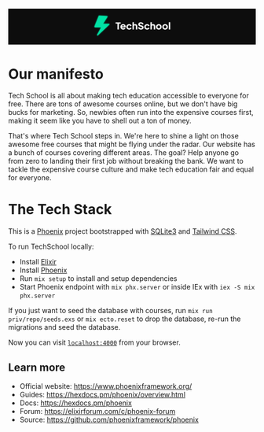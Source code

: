 <p align="center">
  <img src="docs/assets/logo.svg" title="TechSchool" alt="TechSchool">
</p>

# Our manifesto

Tech School is all about making tech education accessible to everyone for free. There are tons of awesome courses online, but we don't have big bucks for marketing. So, newbies often run into the expensive courses first, making it seem like you have to shell out a ton of money.

That's where Tech School steps in. We're here to shine a light on those awesome free courses that might be flying under the radar. Our website has a bunch of courses covering different areas. The goal? Help anyone go from zero to landing their first job without breaking the bank. We want to tackle the expensive course culture and make tech education fair and equal for everyone.

# The Tech Stack

This is a [Phoenix](https://www.phoenixframework.org/) project bootstrapped with [SQLite3](https://hexdocs.pm/ecto_sqlite3/Ecto.Adapters.SQLite3.html) and [Tailwind CSS](https://tailwindcss.com/).

To run TechSchool locally:

- Install [Elixir](https://elixir-lang.org/install.html)
- Install [Phoenix](https://hexdocs.pm/phoenix/installation.html)
- Run `mix setup` to install and setup dependencies
- Start Phoenix endpoint with `mix phx.server` or inside IEx with `iex -S mix phx.server`

If you just want to seed the database with courses, run `mix run priv/repo/seeds.exs` or `mix ecto.reset` to drop the database, re-run the migrations and seed the database.

Now you can visit [`localhost:4000`](http://localhost:4000) from your browser.

## Learn more

- Official website: https://www.phoenixframework.org/
- Guides: https://hexdocs.pm/phoenix/overview.html
- Docs: https://hexdocs.pm/phoenix
- Forum: https://elixirforum.com/c/phoenix-forum
- Source: https://github.com/phoenixframework/phoenix
